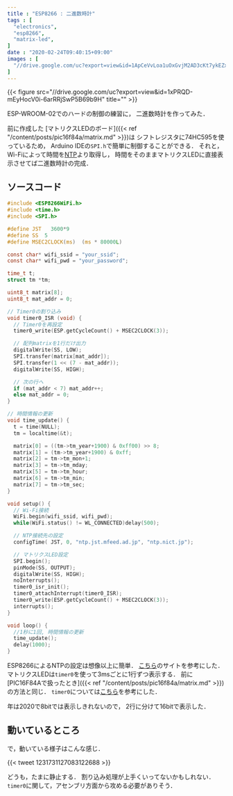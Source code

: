 ```yaml
---
title : "ESP8266 : 二進数時計"
tags : [
  "electronics",
  "esp8266",
  "matrix-led",
]
date : "2020-02-24T09:40:15+09:00"
images : [
  "//drive.google.com/uc?export=view&id=1ApCeVvLoa1uOxGvjM2AD3cKt7ykEZxmE",
]
---
```


{{< figure src="//drive.google.com/uc?export=view&id=1xPRQD-mEyHocV0i-6arRRjSwP5B69b9H" title="" >}}

ESP-WROOM-02でのハードの制御の練習に，
二進数時計を作ってみた．

<!--more-->


前に作成した
[マトリクスLEDのボード]({{< ref "/content/posts/pic16f84a/matrix.md" >}})は
シフトレジスタに74HC595を使っているため，
Arduino IDEの`SPI.h`で簡単に制御することができる．
それと，Wi-Fiによって時間を[NTP](https://ja.wikipedia.org/wiki/Network_Time_Protocol)より取得し，
時間をそのままマトリクスLEDに直接表示させてば二進数時計の完成．

## ソースコード

```c
#include <ESP8266WiFi.h>
#include <time.h>
#include <SPI.h>

#define JST   3600*9
#define SS  5
#define MSEC2CLOCK(ms)  (ms * 80000L)

const char* wifi_ssid = "your_ssid";
const char* wifi_pwd = "your_password";

time_t t;
struct tm *tm;

uint8_t matrix[8];
uint8_t mat_addr = 0;

// Timer0の割り込み
void timer0_ISR (void) {
  // Timer0を再設定
  timer0_write(ESP.getCycleCount() + MSEC2CLOCK(3));

  // 配列matrixを1行だけ出力
  digitalWrite(SS, LOW);
  SPI.transfer(matrix[mat_addr]);
  SPI.transfer(1 << (7 - mat_addr));
  digitalWrite(SS, HIGH);

  // 次の行へ
  if (mat_addr < 7) mat_addr++;
  else mat_addr = 0;
}

// 時間情報の更新
void time_update() {
  t = time(NULL);
  tm = localtime(&t);

  matrix[0] = ((tm->tm_year+1900) & 0xff00) >> 8;
  matrix[1] = (tm->tm_year+1900) & 0xff;
  matrix[2] = tm->tm_mon+1;
  matrix[3] = tm->tm_mday;
  matrix[5] = tm->tm_hour;
  matrix[6] = tm->tm_min;
  matrix[7] = tm->tm_sec;
}

void setup() {
  // Wi-Fi接続
  WiFi.begin(wifi_ssid, wifi_pwd);
  while(WiFi.status() != WL_CONNECTED)delay(500);

  // NTP接続先の設定
  configTime( JST, 0, "ntp.jst.mfeed.ad.jp", "ntp.nict.jp");

  // マトリクスLED設定
  SPI.begin();
  pinMode(SS, OUTPUT);
  digitalWrite(SS, HIGH);
  noInterrupts();
  timer0_isr_init();
  timer0_attachInterrupt(timer0_ISR);
  timer0_write(ESP.getCycleCount() + MSEC2CLOCK(3));
  interrupts();
}

void loop() {
  //1秒に1回, 時間情報の更新
  time_update();
  delay(1000);
}
```

ESP8266によるNTPの設定は想像以上に簡単．
[こちら](https://qiita.com/h_nari/items/d0374d1e1e36b9d988c0)のサイトを参考にした．
マトリクスLEDは`timer0`を使って3msごとに1行ずつ表示する．
前に[PIC16F84Aで扱ったとき]({{< ref "/content/posts/pic16f84a/matrix.md" >}})の方法と同じ．
`timer0`については[こちら](https://lipoyang.hatenablog.com/entry/20161205/p1)を参考にした．

年は2020で8bitでは表示しきれないので，
2行に分けて16bitで表示した．

## 動いているところ

で，動いている様子はこんな感じ．

{{< tweet 1231731127083122688 >}}

どうも，たまに静止する．
割り込み処理が上手くいってないかもしれない．
`timer0`に関して，アセンブリ方面から攻める必要がありそう．
